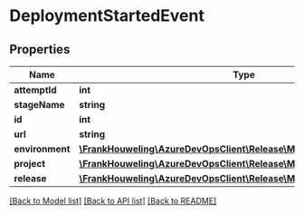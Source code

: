 # DeploymentStartedEvent

## Properties
Name | Type | Description | Notes
------------ | ------------- | ------------- | -------------
**attemptId** | **int** |  | [optional] 
**stageName** | **string** |  | [optional] 
**id** | **int** |  | [optional] 
**url** | **string** |  | [optional] 
**environment** | [**\FrankHouweling\AzureDevOpsClient\Release\Model\ReleaseEnvironment**](ReleaseEnvironment.md) |  | [optional] 
**project** | [**\FrankHouweling\AzureDevOpsClient\Release\Model\ProjectReference**](ProjectReference.md) |  | [optional] 
**release** | [**\FrankHouweling\AzureDevOpsClient\Release\Model\Release**](Release.md) |  | [optional] 

[[Back to Model list]](../README.md#documentation-for-models) [[Back to API list]](../README.md#documentation-for-api-endpoints) [[Back to README]](../README.md)


